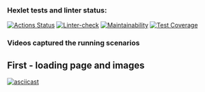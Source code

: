 ### Hexlet tests and linter status:
[![Actions Status](https://github.com/VVtatarinoff/python-project-lvl3/workflows/hexlet-check/badge.svg)](https://github.com/VVtatarinoff/python-project-lvl3/actions)
[![Linter-check](https://github.com/VVtatarinoff/python-project-lvl3/actions/workflows/linter.yml/badge.svg)](https://github.com/VVtatarinoff/python-project-lvl3/actions/workflows/linter.yml)
[![Maintainability](https://api.codeclimate.com/v1/badges/74a5be3859e7be31d50f/maintainability)](https://codeclimate.com/github/VVtatarinoff/python-project-lvl3/maintainability)
[![Test Coverage](https://api.codeclimate.com/v1/badges/74a5be3859e7be31d50f/test_coverage)](https://codeclimate.com/github/VVtatarinoff/python-project-lvl3/test_coverage)


### Videos captured the running scenarios

## First - loading page and images
[![asciicast](https://asciinema.org/a/2HhovVO8UqARL3jIbwXp3c8j8.svg)](https://asciinema.org/a/2HhovVO8UqARL3jIbwXp3c8j8)